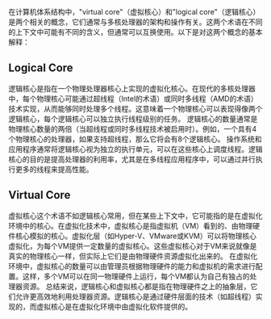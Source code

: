 在计算机体系结构中，"virtual core"（虚拟核心）和"logical core"（逻辑核心）是两个相关的概念，它们通常与多核处理器的架构和操作有关。这两个术语在不同的上下文中可能有不同的含义，但通常可以互换使用。以下是对这两个概念的基本解释：
## Logical Core
逻辑核心是指在一个物理处理器核心上实现的虚拟化核心。在现代的多核处理器中，每个物理核心可能通过超线程（Intel的术语）或同时多线程（AMD的术语）技术实现，从而能够同时处理多个线程。这意味着一个物理核心可以表现得像两个逻辑核心，每个逻辑核心可以独立执行线程级别的任务。
逻辑核心的数量通常是物理核心数量的两倍（当超线程或同时多线程技术被启用时）。例如，一个具有4个物理核心的处理器，如果支持超线程，那么它将会有8个逻辑核心。
操作系统和应用程序通常将逻辑核心视为独立的执行单元，可以在这些核心上调度线程。逻辑核心的目的是提高处理器的利用率，尤其是在多线程应用程序中，可以通过并行执行更多的线程来提高性能。
## Virtual Core
虚拟核心这个术语不如逻辑核心常用，但在某些上下文中，它可能指的是在虚拟化环境中的核心。在虚拟化技术中，虚拟核心是指虚拟机（VM）看到的、由物理硬件核心模拟的核心。虚拟化层（如Hyper-V、VMware或KVM）可以将物理核心虚拟化，为每个VM提供一定数量的虚拟核心。这些虚拟核心对于VM来说就像是真实的物理核心一样，但实际上它们是由物理硬件资源虚拟化出来的。
在虚拟化环境中，虚拟核心的数量可以由管理员根据物理硬件的能力和虚拟机的需求进行配置。这样，多个VM可以在同一物理硬件上运行，每个VM都认为自己有独占的处理器资源。
总结来说，逻辑核心和虚拟核心都是指在物理硬件之上的抽象层，它们允许更高效地利用处理器资源。逻辑核心是通过硬件层面的技术（如超线程）实现的，而虚拟核心是在虚拟化环境中由虚拟化软件提供的。
